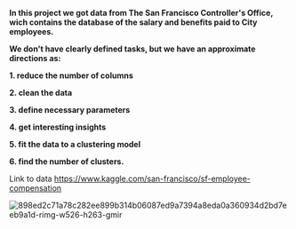 **In this project we got data from The San Francisco Controller's Office, wich contains the database of the salary and benefits paid to City employees.** 

**We don't have clearly defined tasks, but we have an approximate directions as:** 

**1. reduce the number of columns**

**2. clean the data** 

**3. define necessary parameters**

**4. get interesting insights**

**5. fit the data to a clustering model**

**6. find the number of clusters.**

Link to data  https://www.kaggle.com/san-francisco/sf-employee-compensation

![898ed2c71a78c282ee899b314b06087ed9a7394a8eda0a360934d2bd7eeb9a1d-rimg-w526-h263-gmir](https://user-images.githubusercontent.com/73969654/153774686-1c92f023-afc1-4783-b643-c5d6a6a8d5b0.jpg)
